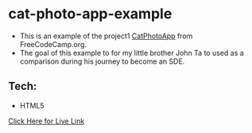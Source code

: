# cat-photo-app-example
* This is an example of the project1 [CatPhotoApp](https://www.freecodecamp.org/learn/2022/responsive-web-design/learn-html-by-building-a-cat-photo-app/step-1) from FreeCodeCamp.org.
* The goal of this example to for my little brother John Ta to used as a comparison during his journey to become an SDE.

## Tech:
- HTML5

[Click Here for Live Link](hhttps://tien96ng.github.io/cat-photo-app-example/target=_blank)